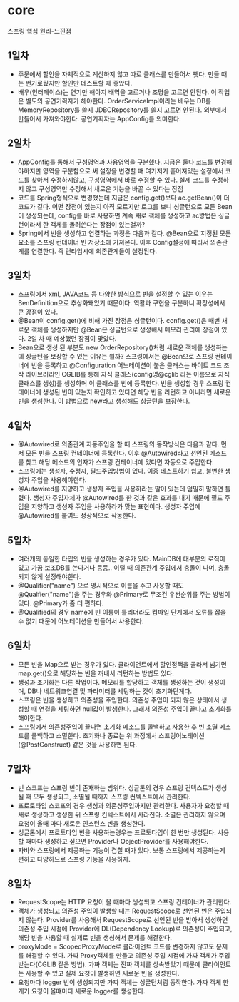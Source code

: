 # core
스프링 핵심 원리-느낀점

## 1일차
- 주문에서 할인을 자체적으로 계산하지 않고 따로 클래스를 만들어서 뺏다.
  만들 때는 번거로웠지만 할인만 테스트할 때 좋았다.
- 배우(인터페이스)는 연기만 해야지 배역을 고르거나 조명을 고르면 안된다. 이 작업은 별도의 공연기획자가 해야한다.
  OrderServiceImpl이라는 배우는 DB를 MemoryRepository를 쓸지 JDBCRepository를 쓸지 고르면 안된다. 외부에서 만들어서 가져와야한다.
  공연기획자는 AppConfig를 의미한다.

## 2일차
- AppConfig를 통해서 구성영역과 사용영역을 구분했다. 지금은 둘다 코드를 변경해야하지만 영역을 구분함으로 써 설정을 변경할 때 여기저기 흩어져있는 설정에서 코드를 찾아서 수정하지않고, 구성영역에서 바로 수정할 수 있다. 실제 코드를 수정하지 않고 구성영역만 수정해서 새로운 기능을 바꿀 수 있다는 장점
- 코드를 Spring형식으로 변경했는데 지금은 config.get()보다 ac.getBean()이 더 코드가 길다. 어떤 장점이 있는지 아직 모르지만 로그를 보니 싱글턴으로 모든 Bean이 생성되는데, config를 바로 사용하면 계속 새로 객체를 생성하고 ac방법은 싱글턴이라서 한 객체를 돌려쓴다는 장점이 있는걸까?
- Spring에서 빈을 생성하고 연결하는 과정은 다음과 같다. @Bean으로 지정된 모든 요소를 스프링 컨테이너 빈 저장소에 가져온다. 이후 Config설정에 따라서 의존관계를 연결한다. 즉 런타임시에 의존관계들이 설정된다.

## 3일차
- 스프링에서 xml, JAVA코드 등 다양한 방식으로 빈을 설정할 수 있는 이유는 BenDefinition으로 추상화돼있기 때문이다. 역활과 구현을 구분하니 확장성에서 큰 강점이 있다.
- @Bean이 config.get()에 비해 가진 장점은 싱글턴이다. config.get()은 매번 새로운 객체를 생성하지만 @Bean은 싱글턴으로 생성해서 메모리 관리에 장점이 있다. 2일 차 때 예상했던 장점이 맞았다.
- Bean으로 생성 된 부분도 new OrderRepository()처럼 새로운 객체를 생성하는데 싱글턴을 보장할 수 있는 이유는 뭘까? 스프링에서는 @Bean으로 스프링 컨테이너에 빈을 등록하고 @Configuration 어노테이션이 붙은 클래스는 바이트 코드 조작 라이브러리인 CGLIB를 통해 자식 클래스(config명@cglib 라는 이름으로 자식클래스를 생성)를 생성하며 이 클래스를 빈에 등록한다. 빈을 생성할 경우 스프링 컨테이너에 생성된 빈이 있는지 확인하고 있다면 해당 빈을 리턴하고 아니라면 새로운 빈을 생성한다. 이 방법으로 new라고 생성해도 싱글턴을 보장한다.

## 4일차
- @Autowired로 의존관계 자동주입을 할 때 스프링의 동작방식은 다음과 같다. 먼저 모든 빈을 스프링 컨테이너에 등록한다. 이후 @Autowired라고 선언된 메소드를 찾고 해당 메소드의 인자가 스프링 컨테이너에 있다면 자동으로 주입한다.
- 스프링에는 생성자, 수정자, 필드주입방법이 있다. 이중 테스트하기 쉽고, 불변한 생성자 주입을 사용해야한다.
- @Autowired를 지양하고 생성자 주입을 사용하라는 말이 있는데 엄밀히 말하면 틀렸다. 생성자 주입자체가 @Autowired를 한 것과 같은 효과를 내기 때문에 필드 주입을 지양하고 생성자 주입을 사용하라가 맞는 표현이다. 생성자 주입에 @Autowired를 붙여도 정상적으로 작동한다.

## 5일차
- 여러개의 동일한 타입의 빈을 생성하는 경우가 있다. MainDB에 대부분의 로직이 있고 가끔 보조DB를 쓴다거나 등등.. 이럴 때 의존관계 주입에서 충돌이 나며, 충돌되지 않게 설정해야한다.
- @Qualifier("name") 으로 명시적으로 이름을 주고 사용할 때도 @Qualfier("name")을 주는 경우와 @Primary로 무조건 우선순위를 주는 방법이 있다. @Primary가 좀 더 편하다.
- @Qualified의 경우 name에 빈 이름이 틀리더라도 컴파일 단계에서 오류를 잡을 수 없기 때문에 어노테이션을 만들어서 사용한다.

## 6일차
- 모든 빈을 Map으로 받는 경우가 있다. 클라이언트에서 할인정책을 골라서 넘기면 map.get()으로 해당하는 빈을 꺼내서 리턴하는 방법도 있다.
- 생성과 초기화는 다른 작업이다. 메모리를 할당하고 객체를 생성하는 것이 생성이며, DB나 네트워크연결 및 파라미터를 세팅하는 것이 초기화단계다.
- 스프링은 빈을 생성하고 의존성을 주입한다. 의존성 주입이 되지 않은 상태에서 생성할 때 연결을 세팅하면 null값이 발생한다. 그래서 의존성 주입이 끝나고 초기화를 해야한다.
- 스프링에서 의존성주입이 끝나면 초기화 메소드를 콜백하고 사용한 후 빈 소멸 메소드를 콜백하고 소멸한다. 초기화나 종료는 위 과정에서 스프링어노테이션(@PostConstruct) 같은 것을 사용하면 된다.

## 7일차
- 빈 스코프는 스프링 빈이 존재하는 범위다. 싱글톤의 경우 스프링 컨텍스트가 생성될 때 모두 생성되고, 소멸될 때까지 스프링 컨텍스트에서 관리한다.
- 프로토타입 스코프의 경우 생성과 의존성주입까지만 관리한다. 사용자가 요청할 때 새로 생성하고 생성한 뒤 스프링 컨텍스트에서 사라진다. 소멸은 관리하지 않으며 요청이 올때 마다 새로운 인스턴스 빈을 생성한다.
- 싱글톤에서 프로토타입 빈을 사용하는경우는 프로토타입이 한 번만 생성된다. 사용할 때마다 생성하고 싶으면 Provider나 ObjectProvider를 사용해야한다.
- 자바와 스프링에서 제공하는 기능이 겹칠 때가 있다. 보통 스프링에서 제공하는게 편하고 다양하므로 스프링 기능을 사용하자.

## 8일차
- RequestScope는 HTTP 요청이 올 때마다 생성되고 스프링 컨테이너가 관리한다.
- 객체가 생성되고 의존성 주입이 발생할 때는 RequestScope로 선언된 빈은 주입되지 않는다. Provider를 사용해서 RequestScope로 선언된 빈을 받아서 생성하면 의존성 주입 시점에 Provider에 DL(Dependency Lookup)로 의존성이 주입되고, 해당 빈을 사용할 때 실제로 빈을 생성해서 문제를 해결한다.
- proxyMode = ScopedProxyMode로 클라이언트 코드를 변경하지 않고도 문제를 해결할 수 있다. 가짜 Proxy객체를 만들고 의존성 주입 시점에 가짜 객체가 주입 받는다(CGLIB 같은 방법). 가짜 객체는 진짜 객체를 상속받았기 떄문에 클라이언트는 사용할 수 있고 실제 요청이 발생하면 새로운 빈을 생성한다.
- 요청마다 logger 빈이 생성되지만 가짜 객체는 싱글턴처럼 동작한다. 가짜 객체 한개가 요청이 올떄마다 새로운 logger를 생성한다.
